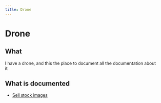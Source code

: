 ```yaml
---
title: Drone
---
```


# Drone

## What

I have a drone, and this the place to document all the documentation about it

## What is documented

* [Sell stock images](stock-image-marketplaces.md)